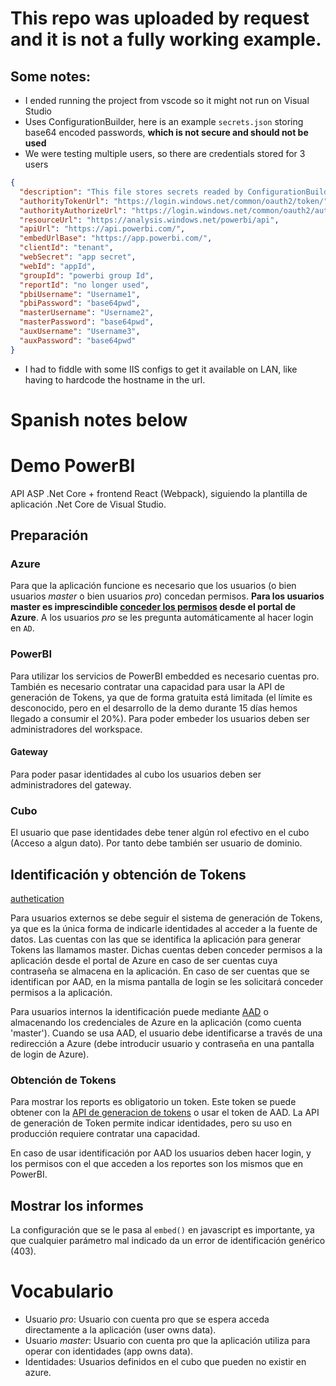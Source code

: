 # This repo was uploaded by request and it is not a fully working example.

## Some notes:
- I ended running the project from vscode so it might not run on Visual Studio
- Uses ConfigurationBuilder, here is an example `secrets.json` storing base64 encoded passwords, **which is not secure and should not be used**
- We were testing multiple users, so there are credentials stored for 3 users

```json
{
  "description": "This file stores secrets readed by ConfigurationBuilder",
  "authorityTokenUrl": "https://login.windows.net/common/oauth2/token/",
  "authorityAuthorizeUrl": "https://login.windows.net/common/oauth2/authorize/",
  "resourceUrl": "https://analysis.windows.net/powerbi/api",
  "apiUrl": "https://api.powerbi.com/",
  "embedUrlBase": "https://app.powerbi.com/",
  "clientId": "tenant",
  "webSecret": "app secret",
  "webId": "appId",
  "groupId": "powerbi group Id",
  "reportId": "no longer used",
  "pbiUsername": "Username1",
  "pbiPassword": "base64pwd",
  "masterUsername": "Username2",
  "masterPassword": "base64pwd",
  "auxUsername": "Username3",
  "auxPassword": "base64pwd"
}
```
- I had to fiddle with some IIS configs to get it available on LAN, like having to hardcode the hostname in the url.

# Spanish notes below

# Demo PowerBI

API ASP .Net Core + frontend React (Webpack), siguiendo la plantilla de aplicación .Net Core de Visual Studio.

## Preparación

### Azure

Para que la aplicación funcione es necesario que los usuarios (o bien usuarios *master* o bien usuarios *pro*) concedan permisos. **Para los usuarios master es imprescindible [conceder los permisos](https://docs.microsoft.com/en-us/power-bi/developer/register-app#using-the-azure-ad-portal) desde el portal de Azure**. A los usuarios *pro* se les pregunta automáticamente al hacer login en `AD`.

### PowerBI

Para utilizar los servicios de PowerBI embedded es necesario cuentas pro. También es necesario contratar una capacidad para usar la API de generación de Tokens, ya que de forma gratuita está limitada (el límite es desconocido, pero en el desarrollo de la demo durante 15 días hemos llegado a consumir el 20%). Para poder embeder los usuarios deben ser administradores del workspace.

#### Gateway

Para poder pasar identidades al cubo los usuarios deben ser administradores del gateway.

### Cubo

El usuario que pase identidades debe tener algún rol efectivo en el cubo (Acceso a algun dato). Por tanto debe también ser usuario de dominio.

## Identificación y obtención de Tokens

[authetication](https://docs.microsoft.com/en-us/power-bi/developer/get-azuread-access-token)

Para usuarios externos se debe seguir el sistema de generación de Tokens, ya que es la única forma de indicarle identidades al acceder a la fuente de datos. Las cuentas con las que se identifica la aplicación para generar Tokens las llamamos master. Dichas cuentas deben conceder permisos a la aplicación desde el portal de Azure en caso de ser cuentas cuya contraseña se almacena en la aplicación. En caso de ser cuentas que se identifican por AAD, en la misma pantalla de login se les solicitará conceder permisos a la aplicación.

Para usuarios internos la identificación puede mediante [AAD](https://docs.microsoft.com/en-us/power-bi/developer/get-azuread-access-token#access-token-for-power-bi-users-user-owns-data) o almacenando los credenciales de Azure en la aplicación (como cuenta 'master'). Cuando se usa AAD, el usuario debe identificarse a través de una redirección a Azure (debe introducir usuario y contraseña en una pantalla de login de Azure).

### Obtención de Tokens

Para mostrar los reports es obligatorio un token. Este token se puede obtener con la [API de generacion de tokens](link) o usar el token de AAD. La API de generación de Token permite indicar identidades, pero su uso en producción requiere contratar una capacidad.

En caso de usar identificación por AAD los usuarios deben hacer login, y los permisos con el que acceden a los reportes son los mismos que en PowerBI.

## Mostrar los informes

La configuración que se le pasa al `embed()` en javascript es importante, ya que cualquier parámetro mal indicado da un error de identificación genérico (403).

# Vocabulario

- Usuario *pro*: Usuario con cuenta pro que se espera acceda directamente a la aplicación (user owns data).
- Usuario *master*: Usuario con cuenta pro que la aplicación utiliza para operar con identidades (app owns data).
- Identidades: Usuarios definidos en el cubo que pueden no existir en azure.
